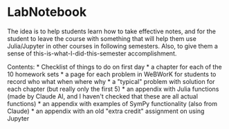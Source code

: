 # LabNotebook

The idea is to help students learn how to take effective notes, and for the student to leave the course with something that will help them use Julia/Jupyter in other courses in following semesters. Also, to give them a sense of this-is-what-I-did-this-semester accomplishment.

Contents:
    * Checklist of things to do on first day
    * a chapter for each of the 10 homework sets
    * a page for each problem in WeBWorK for students to record who what when where why
    * a "typical" problem with solution for each chapter (but really only the first 5)
    * an appendix with Julia functions (made by Claude AI, and I haven't checked that these are all actual functions)
    * an appendix with examples of SymPy functionality (also from Claude)
    * an appendix with an old "extra credit" assignment on using Jupyter
